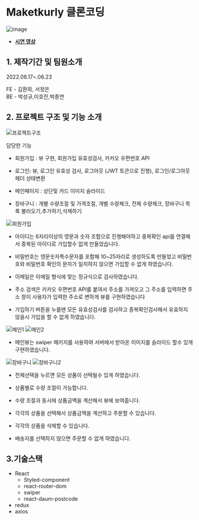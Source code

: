 # Maketkurly 클론코딩


![image](https://img1.daumcdn.net/thumb/R1280x0/?scode=mtistory2&fname=https%3A%2F%2Fblog.kakaocdn.net%2Fdn%2FdHp0Ac%2FbtrFAiUthgw%2Fw0PJYAURTQAFMkCWoRGfek%2Fimg.png)

- **[시연 영상](https://youtu.be/npLmr8KPAUE)<br>**

## 1. 제작기간 및 팀원소개

2022.06.17~.06.23

FE - 김환희, 서정은<br>
BE - 박성규,이호진,박종연

## 2. 프로젝트 구조 및 기능 소개
![프로젝트구조](https://img1.daumcdn.net/thumb/R1280x0/?scode=mtistory2&fname=https%3A%2F%2Fblog.kakaocdn.net%2Fdn%2Fb00Eot%2FbtrFuD6jcEP%2F5HrHuf65Vtzt3S7GIFQDxK%2Fimg.png)

담당한 기능

- 회원가입 : 뷰 구현, 회원가입 유효성검사, 카카오 우편번호 API

- 로그인: 뷰, 로그인 유효성 검사, 로그아웃 (JWT 토큰으로 진행), 로그인/로그아웃 헤더 상태변환

- 메인페이지 : 상단및 카드 이미지 슬라이드

- 장바구니 : 개별 수량조절 및 가격조절, 개별 수량체크, 전체 수량체크, 장바구니 목록 불러오기,추가하기,삭제하기 

![회원가입](https://blog.kakaocdn.net/dn/ecUg82/btrFBg9FHcM/K9Oy2aeJLh04aegrlN0lAk/img.gif)

- 아이디는 6자리이상의 영문과 숫자 조합으로 진행해야하고 중복확인 api를 연결해서 중복된 아이디로 가입할수 없게 만들었습니다. 

- 비밀번호는 영문숫자특수문자를 포함해 10~25자리로 생성하도록 만들었고 비밀번호와 비밀번호 확인의 문자가 일치하지 않으면 가입할 수 없게 하였습니다.

- 이메일은 이메일 형식에 맞는 정규식으로 검사하였습니다.

- 주소 검색은 카카오 우편번호 API를 붙여서 주소를 가져오고 그 주소를 입력하면 주소 창이 사용자가 입력한 주소로 변하게 뷰를 구현하였습니다

- 가입하기 버튼을 누를땐 모든 유효성검사를 검사하고 중복확인검사해서 유효하지 않을시 가입을 할 수 없게 하였습니다.<br>

![메인1](https://blog.kakaocdn.net/dn/rNwTy/btrFBhALakK/qQUEZTJ1bmae0xEU36KaR1/img.gif)
![메인2](https://blog.kakaocdn.net/dn/8KBzA/btrFCh77KsS/F0iJAhsMkULpgSxxi9HBKK/img.gif)

- 메인뷰는 swiper 패키지를 사용하여 서버에서 받아온 이미지를 슬라이드 할수 있게 구현하였습니다.


![장바구니](https://blog.kakaocdn.net/dn/clLBrp/btrFBi0JUcV/1g5sQKC7pGQd5fR676p0yK/img.gif)
![장바구니2](https://blog.kakaocdn.net/dn/dEPUKs/btrFAQpSMPs/3ZOfMurvh6kpDrWwouHFr0/img.gif)

- 전체선택을 누르면 모든 상품이 선택될수 있게 하였습니다.

- 상품별로 수량 조절이 가능합니다.

- 수량 조절과 동시에 상품금액을 계산해서 뷰에 보여줍니다.

- 각각의 상품을 선택해서 상품금액을 계산하고 주문할 수 있습니다.

- 각각의 상품을 삭제할 수 있습니다.

- 배송지를 선택하지 않으면 주문할 수 없게 하였습니다.


## 3.기술스택

- React
  - Styled-component
  - react-router-dom
  - swiper
  - react-daum-postcode
- redux
- axios
<br />

